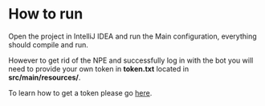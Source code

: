 # How to run

Open the project in IntelliJ IDEA and run the Main configuration, everything should compile and run.

However to get rid of the NPE and successfully log in with the bot you will need to provide your own token in **token.txt** located in **src/main/resources/**.


To learn how to get a token please go [here](https://discordapp.com/developers/docs/intro).
